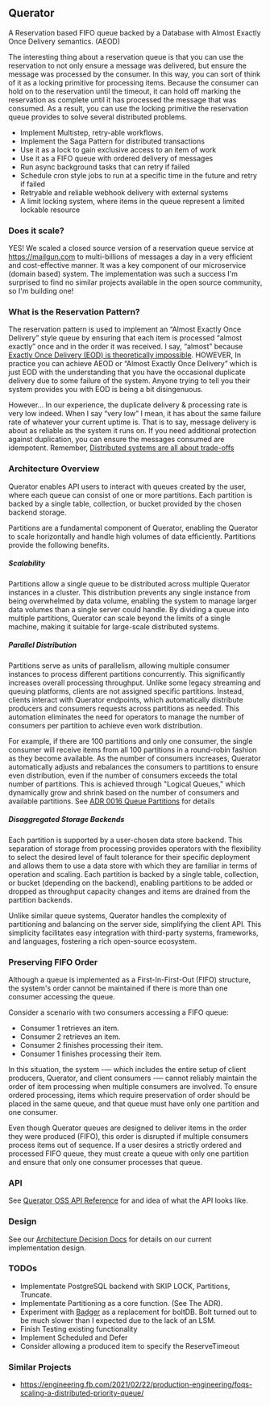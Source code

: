 ## Querator
A Reservation based FIFO queue backed by a Database with Almost Exactly Once Delivery semantics. (AEOD)

The interesting thing about a reservation queue is that you can use the reservation to not only ensure
a message was delivered, but ensure the message was processed by the consumer. In this way, you can
sort of think of it as a locking primitive for processing items. Because the consumer can hold on to the 
reservation until the timeout, it can hold off marking the reservation as complete until it has processed the 
message that was consumed. As a result, you can use the locking primitive the reservation queue provides to
solve several distributed problems.

* Implement Multistep, retry-able workflows.
* Implement the Saga Pattern for distributed transactions
* Use it as a lock to gain exclusive access to an item of work
* Use it as a FIFO queue with ordered delivery of messages
* Run async background tasks that can retry if failed
* Schedule cron style jobs to run at a specific time in the future and retry if failed
* Retryable and reliable webhook delivery with external systems
* A limit locking system, where items in the queue represent a limited lockable resource

### Does it scale?
YES! We scaled a closed source version of a reservation queue service at https://mailgun.com to multi-billions of
messages a day in a very efficient and cost-effective manner. It was a key component of our microservice
(domain based) system. The implementation was such a success I'm surprised to find no similar projects available
in the open source community, so I'm building one!

### What is the Reservation Pattern?
The reservation pattern is used to implement an “Almost Exactly Once Delivery” style queue by ensuring that 
each item is processed “almost exactly” once and in the order it was received. I say, “almost” because 
[Exactly Once Delivery (EOD) is theoretically impossible](https://bravenewgeek.com/you-cannot-have-exactly-once-delivery/).
HOWEVER, In practice you can achieve AEOD or “Almost Exactly Once Delivery” which is just EOD with the
understanding that you have the occasional duplicate delivery due to some failure of the system. 
Anyone trying to tell you their system provides you with EOD is being a bit disingenuous.

However... In our experience, the duplicate delivery & processing rate is very low indeed. When I say “very low” I 
mean, it has about the same failure rate of whatever your current uptime is. That is to say, message delivery is 
about as reliable as the system it runs on. If you need additional protection against duplication, you can ensure
the messages consumed are idempotent. Remember, [Distributed systems are all 
about trade-offs](https://www.infoq.com/articles/cap-twelve-years-later-how-the-rules-have-changed/)

### Architecture Overview
Querator enables API users to interact with queues created by the user, where each queue can consist of one or more
partitions. Each partition is backed by a single table, collection, or bucket provided by the chosen backend storage.

Partitions are a fundamental component of Querator, enabling the Querator to scale horizontally and handle high volumes
of data efficiently. Partitions provide the following benefits.

##### Scalability
Partitions allow a single queue to be distributed across multiple Querator instances in a cluster. This distribution
prevents any single instance from being overwhelmed by data volume, enabling the system to manage larger data volumes
than a single server could handle. By dividing a queue into multiple partitions, Querator can scale beyond the limits
of a single machine, making it suitable for large-scale distributed systems.

##### Parallel Distribution
Partitions serve as units of parallelism, allowing multiple consumer instances to process different partitions
concurrently. This significantly increases overall processing throughput. Unlike some legacy streaming and queuing
platforms, clients are not assigned specific partitions. Instead, clients interact with Querator endpoints, which 
automatically distribute producers and consumers requests across partitions as needed. This automation eliminates the
need for operators to manage the number of consumers per partition to achieve even work distribution.

For example, if there are 100 partitions and only one consumer, the single consumer will receive items from all 100
partitions in a round-robin fashion as they become available. As the number of consumers increases, Querator
automatically adjusts and rebalances the consumers to partitions to ensure even distribution, even if the number
of consumers exceeds the total number of partitions. This is achieved through "Logical Queues," which dynamically
grow and shrink based on the number of consumers and available partitions.
See [ADR 0016 Queue Partitions](doc/adr/0016-queue-partitions.md) for details

##### Disaggregated Storage Backends
Each partition is supported by a user-chosen data store backend. This separation of storage from processing provides
operators with the flexibility to select the desired level of fault tolerance for their specific deployment and 
allows them to use a data store with which they are familiar in terms of operation and scaling. Each partition is 
backed by a single table, collection, or bucket (depending on the backend), enabling partitions to be added or 
dropped as throughput capacity changes and items are drained from the partition backends.

Unlike similar queue systems, Querator handles the complexity of partitioning and balancing on the server side, 
simplifying the client API. This simplicity facilitates easy integration with third-party systems, frameworks, 
and languages, fostering a rich open-source ecosystem.

### Preserving FIFO Order
Although a queue is implemented as a First-In-First-Out (FIFO) structure, the system's
order cannot be maintained if there is more than one consumer accessing the queue.

Consider a scenario with two consumers accessing a FIFO queue:

- Consumer 1 retrieves an item.
- Consumer 2 retrieves an item.
- Consumer 2 finishes processing their item.
- Consumer 1 finishes processing their item.

In this situation, the system -— which includes the entire setup of client producers, Querator, and
client consumers -— cannot reliably maintain the order of item processing when multiple consumers are
involved. To ensure ordered processing, items which require preservation of order should be placed
in the same queue, and that queue must have only one partition and one consumer.

Even though Querator queues are designed to deliver items in the order they were produced (FIFO), this order is 
disrupted if multiple consumers process items out of sequence. If a user desires a strictly ordered and processed 
FIFO queue, they must create a queue with only one partition and ensure that only one consumer processes that queue.

### API
See [Querator OSS API Reference](https://thrawn01-llc.stoplight.io/docs/querator-oss/924788fc33955-querator-oss-api)
for and idea of what the API looks like.

### Design
See our [Architecture Decision Docs](doc/adr) for details on our current implementation design.

### TODOs
* Implementate PostgreSQL backend with SKIP LOCK, Partitions, Truncate.
* Implementate Partitioning as a core function. (See The ADR).
* Experiment with [Badger](https://github.com/dgraph-io/badger) as a replacement for boltDB. Bolt turned out to be much
  slower than I expected due to the lack of an LSM.
* Finish Testing existing functionality
* Implement Scheduled and Defer
* Consider allowing a produced item to specify the ReserveTimeout

### Similar Projects
* https://engineering.fb.com/2021/02/22/production-engineering/foqs-scaling-a-distributed-priority-queue/

